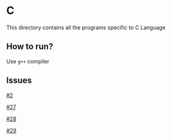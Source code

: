 # C

This directory contains all the programs specific to C Language

## How to run?

Use `g++` compiler

## Issues 

[#2](https://github.com/dscmbcet/hacktoberfest-2021/issues/2)

[#27](https://github.com/dscmbcet/hacktoberfest-2021/issues/27)

[#28](https://github.com/dscmbcet/hacktoberfest-2021/issues/28)

[#29](https://github.com/dscmbcet/hacktoberfest-2021/issues/29)
